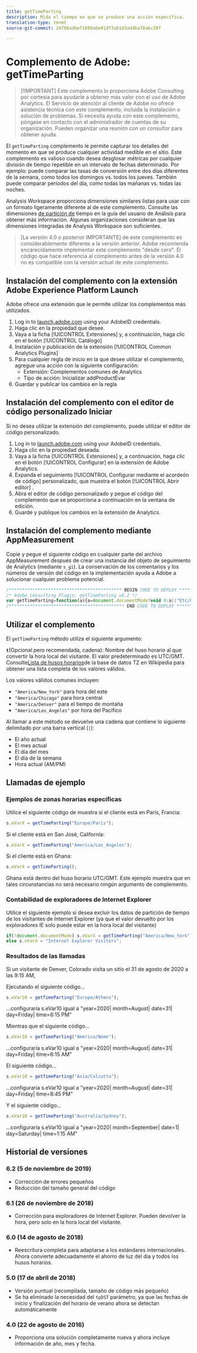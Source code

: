 ```yaml
---
title: getTimeParting
description: Mida el tiempo en que se produce una acción específica.
translation-type: tm+mt
source-git-commit: 26f06adbef1608a6e01df3ab1d3ad4ba78abc28f

---
```



# Complemento de Adobe: getTimeParting

> [!IMPORTANT] Este complemento lo proporciona Adobe Consulting por cortesía para ayudarle a obtener más valor con el uso de Adobe Analytics. El Servicio de atención al cliente de Adobe no ofrece asistencia técnica con este complemento, incluida la instalación o solución de problemas. Si necesita ayuda con este complemento, póngase en contacto con el administrador de cuentas de su organización. Pueden organizar una reunión con un consultor para obtener ayuda.

El `getTimeParting` complemento le permite capturar los detalles del momento en que se produce cualquier actividad medible en el sitio. Este complemento es valioso cuando desea desglosar métricas por cualquier división de tiempo repetible en un intervalo de fechas determinado. Por ejemplo: puede comparar las tasas de conversión entre dos días diferentes de la semana, como todos los domingos vs. todos los jueves. También puede comparar períodos del día, como todas las mañanas vs. todas las noches.

Analysis Workspace proporciona dimensiones similares listas para usar con un formato ligeramente diferente al de este complemento. Consulte las dimensiones [de partición de](/help/analyze/analysis-workspace/components/dimensions/time-parting-dimensions.md) tiempo en la guía del usuario de Análisis para obtener más información. Algunas organizaciones consideran que las dimensiones integradas de Analysis Workspace son suficientes.

> [La versión 4.0 o posterior IMPORTANTE] de este complemento es considerablemente diferente a la versión anterior. Adobe recomienda encarecidamente implementar este complemento &quot;desde cero&quot;. El código que hace referencia al complemento antes de la versión 4.0 no es compatible con la versión actual de este complemento.

## Instalación del complemento con la extensión Adobe Experience Platform Launch

Adobe ofrece una extensión que le permite utilizar los complementos más utilizados.

1. Log in to [launch.adobe.com](https://launch.adobe.com) using your AdobeID credentials.
1. Haga clic en la propiedad que desee.
1. Vaya a la ficha [!UICONTROL Extensiones] y, a continuación, haga clic en el botón [!UICONTROL Catálogo]
1. Instalación y publicación de la extensión [!UICONTROL Common Analytics Plugins]
1. Para cualquier regla de inicio en la que desee utilizar el complemento, agregue una acción con la siguiente configuración:
   * Extensión: Complementos comunes de Analytics
   * Tipo de acción: Inicializar addProductEvar
1. Guardar y publicar los cambios en la regla

## Instalación del complemento con el editor de código personalizado Iniciar

Si no desea utilizar la extensión del complemento, puede utilizar el editor de código personalizado.

1. Log in to [launch.adobe.com](https://launch.adobe.com) using your AdobeID credentials.
1. Haga clic en la propiedad deseada.
1. Vaya a la ficha [!UICONTROL Extensiones] y, a continuación, haga clic en el botón [!UICONTROL Configurar] en la extensión de Adobe Analytics.
1. Expanda el seguimiento [!UICONTROL Configurar mediante el acordeón de código] personalizado, que muestra el botón [!UICONTROL Abrir editor] .
1. Abra el editor de código personalizado y pegue el código del complemento que se proporciona a continuación en la ventana de edición.
1. Guarde y publique los cambios en la extensión de Analytics.

## Instalación del complemento mediante AppMeasurement

Copie y pegue el siguiente código en cualquier parte del archivo AppMeasurement después de crear una instancia del objeto de seguimiento de Analytics (mediante `s_gi`). La conservación de los comentarios y los números de versión del código en la implementación ayuda a Adobe a solucionar cualquier problema potencial.

```js
/******************************************* BEGIN CODE TO DEPLOY *******************************************/
/* Adobe Consulting Plugin: getTimeParting v6.2 */
var getTimeParting=function(a){a=document.documentMode?void 0:a||"Etc/GMT";a=(new Date).toLocaleDateString("en-US",{timeZone:a, minute:"numeric",hour:"numeric",weekday:"long",day:"numeric",year:"numeric",month:"long"});a=/([a-zA-Z]+).*?([a-zA-Z]+).*?([0-9]+).*?([0-9]+)(.*?)([0-9])(.*)/.exec(a);return"year="+a[4]+" | month="+a[2]+" | date="+a[3]+" | day="+a[1]+" | time="+(a[6]+a[7])};
/******************************************** END CODE TO DEPLOY ********************************************/
```

## Utilizar el complemento

El `getTimeParting` método utiliza el siguiente argumento:

**`t`**(Opcional pero recomendada, cadena): Nombre del huso horario al que convertir la hora local del visitante.  El valor predeterminado es UTC/GMT. Consulte[Lista de husos horarios](https://en.wikipedia.org/wiki/List_of_tz_database_time_zones)de la base de datos TZ en Wikipedia para obtener una lista completa de los valores válidos.

Los valores válidos comunes incluyen:

* `"America/New_York"` para hora del este
* `"America/Chicago"` para hora central
* `"America/Denver"` para el tiempo de montaña
* `"America/Los_Angeles"` por hora del Pacífico

Al llamar a este método se devuelve una cadena que contiene lo siguiente delimitado por una barra vertical (`|`):

* El año actual
* El mes actual
* El día del mes
* El día de la semana
* Hora actual (AM/PM)

## Llamadas de ejemplo

### Ejemplos de zonas horarias específicas

Utilice el siguiente código de muestra si el cliente está en París, Francia:

```js
s.eVarX = getTimeParting("Europe/Paris");
```

Si el cliente está en San José, California:

```js
s.eVarX = getTimeParting("America/Los_Angeles");
```

Si el cliente está en Ghana:

```js
s.eVarX = getTimeParting();
```

Ghana está dentro del huso horario UTC/GMT.  Este ejemplo muestra que en tales circunstancias no será necesario ningún argumento de complemento.

### Contabilidad de exploradores de Internet Explorer

Utilice el siguiente ejemplo si desea excluir los datos de partición de tiempo de los visitantes de Internet Explorer (ya que el valor devuelto por los exploradores IE solo puede estar en la hora local del visitante)

```js
if(!document.documentMode) s.eVarX = getTimeParting("America/New_York");
else s.eVarX = "Internet Explorer Visitors";
```

### Resultados de las llamadas

Si un visitante de Denver, Colorado visita un sitio el 31 de agosto de 2020 a las 9:15 AM,

Ejecutando el siguiente código...

```js
s.eVar10 = getTimeParting("Europe/Athens");
```

...configuraría s.eVar10 igual a &quot;year=2020| month=August| date=31| day=Friday| time=6:15 PM&quot;

Mientras que el siguiente código...

```js
s.eVar10 = getTimeParting("America/Nome");
```

...configuraría s.eVar10 igual a &quot;year=2020| month=August| date=31| day=Friday| time=6:15 AM&quot;

El siguiente código...

```js
s.eVar10 = getTimeParting("Asia/Calcutta");
```

...configuraría s.eVar10 igual a &quot;year=2020| month=August| date=31| day=Friday| time=8:45 PM&quot;

Y el siguiente código...

```js
s.eVar10 = getTimeParting("Australia/Sydney");
```

...configuraría s.eVar10 igual a &quot;year=2020| month=September| date=1| day=Saturday| time=1:15 AM&quot;

## Historial de versiones

### 6.2 (5 de noviembre de 2019)

* Corrección de errores pequeños
* Reducción del tamaño general del código

### 6.1 (26 de noviembre de 2018)

* Corrección para exploradores de Internet Explorer. Pueden devolver la hora, pero solo en la hora local del visitante.

### 6.0 (14 de agosto de 2018)

* Reescritura completa para adaptarse a los estándares internacionales. Ahora convierte adecuadamente el ahorro de luz del día y todos los husos horarios.

### 5.0 (17 de abril de 2018)

* Versión puntual (recompilada, tamaño de código más pequeño)
* Se ha eliminado la necesidad del `tpDST` parámetro, ya que las fechas de inicio y finalización del horario de verano ahora se detectan automáticamente

### 4.0 (22 de agosto de 2016)

* Proporciona una solución completamente nueva y ahora incluye información de año, mes y fecha.
